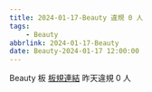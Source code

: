 ```yaml
---
title: 2024-01-17-Beauty 違規 0 人
tags:
    - Beauty
abbrlink: 2024-01-17-Beauty
date: Beauty-2024-01-17 12:00:00
---
```

Beauty 板 [板規連結](https://www.ptt.cc/bbs/Beauty/M.1630069980.A.84B.html)
昨天違規 0 人
